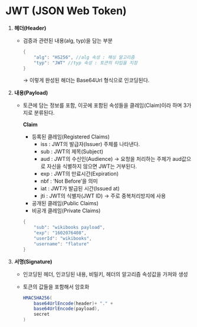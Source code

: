 # JWT (JSON Web Token)

1. **헤더(Header)**
    - 검증과 관련된 내용(alg, typ)을 담는 부분

        ```java
        {
        	"alg": "HS256", //alg 속성 : 해싱 알고리즘
        	"typ": "JWT" //typ 속성 : 토큰의 타입을 지정
        }
        ```

      → 이렇게 완성된 해더는 Base64Url 형식으로 인코딩된다.

2. **내용(Payload)**
    - 토큰에 담는 정보를 포함, 이곳에 포함된 속성들을 클레임(Claim)이라 하며 3가지로 분류된다.

      **Claim**

        - 등록된 클레임(Registered Claims)
            - iss : JWT의 발급자(Issuer) 주체를 나타낸다.
            - sub : JWT의 제목(Subject)
            - aud : JWT의 수신인(Audience) → 요청을 처리하는 주체가 aud값으로 자신을 식별하지 않으면 JWT는 거부된다.
            - exp : JWT의 만료시간(Expiration)
            - nbf : ‘Not Before’을 의미
            - iat : JWT가 발급된 시간(Issued at)
            - jti : JWT의 식별자(JWT ID) → 주로 중복처리방지에 사용
        - 공개된 클레임(Public Claims)
        - 비공개 클레임(Private Claims)

        ```java
        {
        	"sub": "wikibooks payload",
        	"exp": "1602076408",
        	"userId": "wikibooks",
        	"username": "flature"
        }
        ```

3. **서명(Signature)**
    - 인코딩된 헤더, 인코딩된 내용, 비밀키, 헤더의 알고리즘 속성값을 가져와 생성
    - 토큰의 값들을 포함해서 암호화

        ```java
        HMACSHA256(
        	base64UrlEncode(header)+ "." +
        	base64UrlEncode(payload),
        	secret
        )
        ```